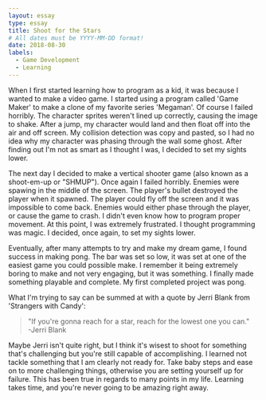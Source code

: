 ```yaml
---
layout: essay
type: essay
title: Shoot for the Stars
# All dates must be YYYY-MM-DD format!
date: 2018-08-30
labels:
  - Game Development
  - Learning
---
```


When I first started learning how to program as a kid, it was because I wanted to make a video game.  I started using a program called 'Game Maker' to make a clone of my favorite series 'Megaman'.  Of course I failed horribly.  The character sprites weren't lined up correctly, causing the image to shake.  After a jump, my character would land and then float off into the air and off screen.  My collision detection was copy and pasted, so I had no idea why my character was phasing through the wall some ghost.  After finding out I'm not as smart as I thought I was, I decided to set my sights lower.

The next day I decided to make a vertical shooter game (also known as a shoot-em-up or "SHMUP").  Once again I failed horribly.  Enemies were spawing in the middle of the screen.  The player's bullet destroyed the player when it spawned.  The player could fly off the screen and it was impossible to come back.  Enemies would either phase through the player, or cause the game to crash.  I didn't even know how to program proper movement.  At this point, I was extremely frustrated.  I thought programming was magic.  I decided, once again, to set my sights lower.

Eventually, after many attempts to try and make my dream game, I found success in making pong.  The bar was set so low, it was set at one of the easiest game you could possible make.  I remember it being extremely boring to make and not very engaging, but it was something.  I finally made something playable and complete.  My first completed project was pong.  

What I'm trying to say can be summed at with a quote by Jerri Blank from 'Strangers with Candy':
> "If you're gonna reach for a star, reach for the lowest one you can."    
> -Jerri Blank

Maybe Jerri isn't quite right, but I think it's wisest to shoot for something that's challenging but you're still capable of accomplishing.  I learned not tackle something that I am clearly not ready for.  Take baby steps and ease on to more challenging things, otherwise you are setting yourself up for failure.  This has been true in regards to many points in my life.  Learning takes time, and you're never going to be amazing right away.  
